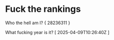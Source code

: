 # Fuck the rankings

Who the hell am I?
{ 28236311 }

What fucking year is it?
[ 2025-04-09T10:26:40Z ]
